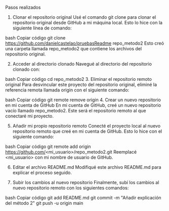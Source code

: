 Pasos realizados
1. Clonar el repositorio original
   Usé el comando git clone para clonar el repositorio original desde GitHub a mi máquina local. Esto lo hice con la siguiente línea de comando:

bash
Copiar código
git clone https://github.com/danielcastelao/pruebasReadme repo_metodo2
Esto creó una carpeta llamada repo_metodo2 que contiene los archivos del repositorio original.

2. Acceder al directorio clonado
   Navegué al directorio del repositorio clonado con:

bash
Copiar código
cd repo_metodo2
3. Eliminar el repositorio remoto original
   Para desvincular este proyecto del repositorio original, eliminé la referencia remota llamada origin con el siguiente comando:

bash
Copiar código
git remote remove origin
4. Crear un nuevo repositorio en mi cuenta de GitHub
   En mi cuenta de GitHub, creé un nuevo repositorio vacío llamado repo_metodo2. Este será el repositorio remoto al que conectaré mi proyecto.

5. Añadir mi propio repositorio remoto
   Conecté el proyecto local al nuevo repositorio remoto que creé en mi cuenta de GitHub. Esto lo hice con el siguiente comando:

bash
Copiar código
git remote add origin https://github.com/<mi_usuario>/repo_metodo2.git
Reemplacé <mi_usuario> con mi nombre de usuario de GitHub.

6. Editar el archivo README.md
   Modifiqué este archivo README.md para explicar el proceso seguido.

7. Subir los cambios al nuevo repositorio
   Finalmente, subí los cambios al nuevo repositorio remoto con los siguientes comandos:

bash
Copiar código
git add README.md
git commit -m "Añadir explicación del método 2"
git push -u origin main
